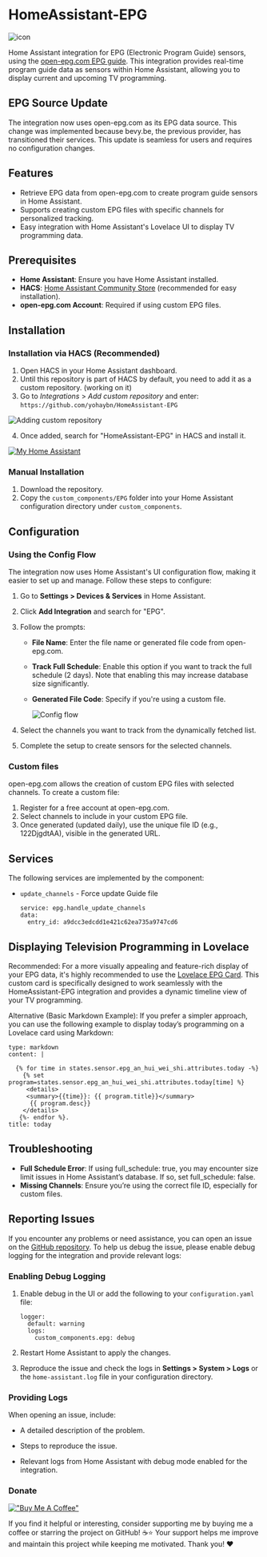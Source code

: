 # HomeAssistant-EPG
![icon](/images/icon@2x.png)

Home Assistant integration for EPG (Electronic Program Guide) sensors, using the [open-epg.com EPG guide](https://www.open-epg.com/app/index.php). This integration provides real-time program guide data as sensors within Home Assistant, allowing you to display current and upcoming TV programming.

## EPG Source Update

The integration now uses open-epg.com as its EPG data source. This change was implemented because bevy.be, the previous provider, has transitioned their services. This update is seamless for users and requires no configuration changes.

## Features
- Retrieve EPG data from open-epg.com to create program guide sensors in Home Assistant.
- Supports creating custom EPG files with specific channels for personalized tracking.
- Easy integration with Home Assistant's Lovelace UI to display TV programming data.

## Prerequisites
- **Home Assistant**: Ensure you have Home Assistant installed.
- **HACS**: [Home Assistant Community Store](https://hacs.xyz/) (recommended for easy installation).
- **open-epg.com Account**: Required if using custom EPG files.
  
## Installation 

### Installation via HACS (Recommended)
1. Open HACS in your Home Assistant dashboard.
2. Until this repository is part of HACS by default, you need to add it as a custom repository. (working on it)
3. Go to *Integrations* > *Add custom repository* and enter:  ``` https://github.com/yohaybn/HomeAssistant-EPG ```


![Adding custom repository](/images/custom_repo.png)

4. Once added, search for "HomeAssistant-EPG" in HACS and install it.

[![My Home Assistant](https://my.home-assistant.io/badges/hacs_repository.svg)](https://my.home-assistant.io/redirect/hacs_repository/?repository=HomeAssistant-EPG&owner=yohaybn)

### Manual Installation
1. Download the repository.
2. Copy the `custom_components/EPG` folder into your Home Assistant configuration directory under `custom_components`.



## Configuration

### Using the Config Flow

The integration now uses Home Assistant's UI configuration flow, making it easier to set up and manage. Follow these steps to configure:

1.  Go to **Settings > Devices & Services** in Home Assistant.
    
2.  Click **Add Integration** and search for "EPG".
    
3.  Follow the prompts:
    
    -   **File Name**: Enter the file name or generated file code from open-epg.com.
        
    -   **Track Full Schedule**: Enable this option if you want to track the full schedule (2 days). Note that enabling this may increase database size significantly.
        
    -   **Generated File Code**: Specify if you're using a custom file.
  
        ![Config flow](/images/config_flow.png)
        
4.  Select the channels you want to track from the dynamically fetched list.
    
5.  Complete the setup to create sensors for the selected channels.

### Custom files
open-epg.com allows the creation of custom EPG files with selected channels. To create a custom file:
1. Register for a free account at open-epg.com.
2. Select channels to include in your custom EPG file.
3. Once generated (updated daily), use the unique file ID (e.g., 122DjgdtAA), visible in the generated URL.


## Services

The following services are implemented by the component:
- `update_channels` - Force update Guide file
    ```
    service: epg.handle_update_channels
    data:
      entry_id: a9dcc3edcdd1e421c62ea735a9747cd6
    ```


## Displaying Television Programming in Lovelace
Recommended: For a more visually appealing and feature-rich display of your EPG data, it's highly recommended to use the [Lovelace EPG Card](https://github.com/yohaybn/lovelace-epg-card).  This custom card is specifically designed to work seamlessly with the HomeAssistant-EPG integration and provides a dynamic timeline view of your TV programming.

Alternative (Basic Markdown Example):  If you prefer a simpler approach, you can use the following example to display today’s programming on a Lovelace card using Markdown:

```
type: markdown
content: |

  {% for time in states.sensor.epg_an_hui_wei_shi.attributes.today -%}
    {% set program=states.sensor.epg_an_hui_wei_shi.attributes.today[time] %}
     <details>  
     <summary>{{time}}: {{ program.title}}</summary>
      {{ program.desc}}
    </details>
   {%- endfor %}.
title: today

```
## Troubleshooting
- **Full Schedule Error**: If using full_schedule: true, you may encounter size limit issues in Home Assistant’s database. If so, set full_schedule: false.
- **Missing Channels**: Ensure you’re using the correct file ID, especially for custom files.


## Reporting Issues

If you encounter any problems or need assistance, you can open an issue on the [GitHub repository](https://github.com/yohaybn/HomeAssistant-EPG/issues). To help us debug the issue, please enable debug logging for the integration and provide relevant logs:

### Enabling Debug Logging

1.  Enable debug in the UI or add the following to your `configuration.yaml` file:
    
    ```
    logger:
      default: warning
      logs:
        custom_components.epg: debug
    ```
    
2.  Restart Home Assistant to apply the changes.
    
3.  Reproduce the issue and check the logs in **Settings > System > Logs** or the `home-assistant.log` file in your configuration directory.
    

### Providing Logs

When opening an issue, include:

-   A detailed description of the problem.
    
-   Steps to reproduce the issue.
    
-   Relevant logs from Home Assistant with debug mode enabled for the integration.


### Donate
[!["Buy Me A Coffee"](https://www.buymeacoffee.com/assets/img/custom_images/orange_img.png)](https://www.buymeacoffee.com/yohaybn)

If you find it helpful or interesting, consider supporting me by buying me a coffee or starring the project on GitHub! ☕⭐
Your support helps me improve and maintain this project while keeping me motivated. Thank you! ❤️


